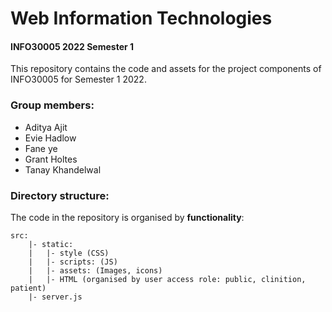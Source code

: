 # Web Information Technologies
#### INFO30005 2022 Semester 1 

This repository contains the code and assets for the project components of INFO30005 for Semester 1 2022.

### Group members:
- Aditya Ajit
- Evie Hadlow
- Fane ye
- Grant Holtes
- Tanay Khandelwal

### Directory structure:
The code in the repository is organised by **functionality**:
```
src:
	|- static:
	|	|- style (CSS)
	|	|- scripts: (JS)
	|	|- assets: (Images, icons)
	|	|- HTML (organised by user access role: public, clinition, patient)
	|- server.js
```